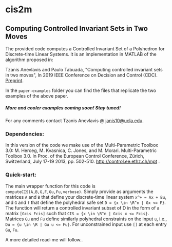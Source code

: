 # cis2m
## Computing Controlled Invariant Sets in Two Moves

The provided code computes a Controlled Invariant Set of a Polyhedron for Discrete-time Linear Systems. It is an implementation in MATLAB of the algorithm proposed in:

Tzanis Anevlavis and Paulo Tabuada, 
"Computing controlled invariant sets in two moves", 
In 2019 IEEE Conference on Decision and Control (CDC). [Preprint](http://sites.google.com/a/g.ucla.edu/tzanis/home/anevlavisCDC2019.pdf).

In the `paper-examples` folder you can find the files that replicate the two examples of the above paper. 

#####  More and cooler examples coming soon! Stay tuned!

For any comments contact Tzanis Anevlavis @ janis10@ucla.edu.

### Dependencies:
In this version of the code we make use of the Multi-Parametric Toolbox 3.0:
M. Herceg, M. Kvasnica, C. Jones, and M. Morari. Multi-Parametric Toolbox 3.0. In Proc. of the European Control Conference, Zürich, Switzerland, July 17-19 2013, pp. 502-510. http://control.ee.ethz.ch/mpt .

### Quick-start:
The main wrapper function for this code is `computeCIS(A,B,G,F,Gu,Fu,verbose)`. Simply provide as arguments the matrices `A` and `B` that define your discrete-time linear system `x^+ = Ax + Bu`, and `G` and `f` that define the polyhedral safe set `D = {x \in \R^n | Gx <= F}`. The function will return a controlled invariant subset of D in the form of a matrix `[Gcis Fcis]` such that `CIS = {x \in \R^n | Gcis x <= Fcis}`. Matrices `Gu` and `Fu` define similarly polyhedral constraints on the input `u`, i.e., `Du = {u \in \R | Gu u <= Fu}`. For unconstrained input use `[]` at each entry `Gu`, `Fu`.

A more detailed read-me will follow..
